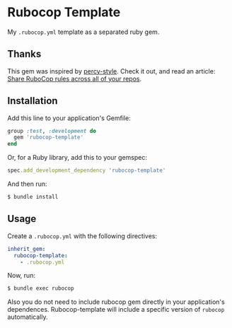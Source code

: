 # Rubocop Template

My `.rubocop.yml` template as a separated ruby gem.

## Thanks

This gem was inspired by [percy-style](https://github.com/percy/percy-style). Check it out, and read an article: [Share RuboCop rules across all of your repos](https://blog.percy.io/share-rubocop-rules-across-all-of-your-repos-f3281fbd71f8).

## Installation

Add this line to your application's Gemfile:

```ruby
group :test, :development do
  gem 'rubocop-template'
end
```

Or, for a Ruby library, add this to your gemspec:

```ruby
spec.add_development_dependency 'rubocop-template'
```

And then run:

```bash
$ bundle install
```

## Usage

Create a `.rubocop.yml` with the following directives:

```yaml
inherit_gem:
  rubocop-template:
    - .rubocop.yml
```

Now, run:

```bash
$ bundle exec rubocop
```

Also you do not need to include rubocop gem directly in your application's dependences. Rubocop-template will include a specific version of `rubocop` automatically.
